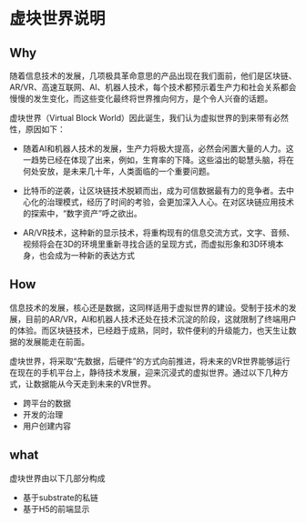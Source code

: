 # 虚块世界说明

## Why

随着信息技术的发展，几项极具革命意思的产品出现在我们面前，他们是区块链、AR/VR、高速互联网、AI、机器人技术，每个技术都预示着生产力和社会关系都会慢慢的发生变化，而这些变化最终将世界推向何方，是个令人兴奋的话题。

虚块世界（Virtual Block World）因此诞生，我们认为虚拟世界的到来带有必然性，原因如下：

* 随着AI和机器人技术的发展，生产力将极大提高，必然会闲置大量的人力。这一趋势已经在体现了出来，例如，生育率的下降。这些溢出的聪慧头脑，将在何处安放，是未来几十年，人类面临的一个重要问题。

* 比特币的逆袭，让区块链技术脱颖而出，成为可信数据最有力的竞争者。去中心化的治理模式，经历了时间的考验，会更加深入人心。在对区块链应用技术的探索中，“数字资产”呼之欲出。

* AR/VR技术，这种新的显示技术，将重构现有的信息交流方式，文字、音频、视频将会在3D的环境里重新寻找合适的呈现方式，而虚拟形象和3D环境本身，也会成为一种新的表达方式

  

## How

信息技术的发展，核心还是数据，这同样适用于虚拟世界的建设。受制于技术的发展，目前的AR/VR，AI和机器人技术还处在技术沉淀的阶段，这就限制了终端用户的体验。而区块链技术，已经趋于成熟，同时，软件便利的升级能力，也天生让数据的发展能走在前面。

虚块世界，将采取“先数据，后硬件”的方式向前推进，将未来的VR世界能够运行在现在的手机平台上，静待技术发展，迎来沉浸式的虚拟世界。通过以下几种方式，让数据能从今天走到未来的VR世界。

* 跨平台的数据
* 开发的治理
* 用户创建内容



## what

虚块世界由以下几部分构成

* 基于substrate的私链
* 基于H5的前端显示